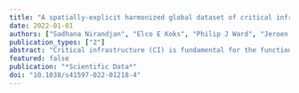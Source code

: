 ```yaml
---
title: "A spatially-explicit harmonized global dataset of critical infrastructure"
date: 2022-01-01
authors: ["Sadhana Nirandjan", "Elco E Koks", "Philip J Ward", "Jeroen CJH Aerts"]
publication_types: ["2"]
abstract: "Critical infrastructure (CI) is fundamental for the functioning of a society and forms the backbone for socio-economic development. Natural and human-made threats, however, pose a major risk to CI. Therefore, geospatial data on the location of CI are fundamental for in-depth risk analyses, which are required to inform policy decisions aiming to reduce risk. We present a first-of-its-kind globally harmonized spatial dataset for the representation of CI. In this study, we: (1) collect and harmonize detailed geospatial data of the world’s main CI systems into a single geospatial database; and (2) develop the Critical Infrastructure Spatial Index (CISI) to express the global spatial intensity of CI. The CISI aggregates high-resolution geospatial OpenStreetMap (OSM) data of 39 CI types that are categorized under seven overarching CI systems. The detailed geospatial data are rasterized into a harmonized and consistent dataset with a resolution of 0.10 × 0.10 and 0.25 × 0.25 degrees. The dataset can be applied to explore the current landscape of CI, identify CI hotspots, and as exposure input for large-scale risk assessments."
featured: false
publication: "*Scientific Data*"
doi: "10.1038/s41597-022-01218-4"
---
```


